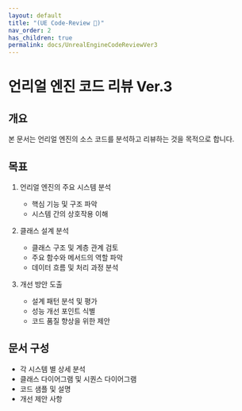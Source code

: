 ```yaml
---
layout: default
title: "(UE Code-Review 🐳)"
nav_order: 2
has_children: true
permalink: docs/UnrealEngineCodeReviewVer3
---
```


# 언리얼 엔진 코드 리뷰 Ver.3

## 개요
본 문서는 언리얼 엔진의 소스 코드를 분석하고 리뷰하는 것을 목적으로 합니다.

## 목표
1. 언리얼 엔진의 주요 시스템 분석
   - 핵심 기능 및 구조 파악
   - 시스템 간의 상호작용 이해
   
2. 클래스 설계 분석
   - 클래스 구조 및 계층 관계 검토
   - 주요 함수와 메서드의 역할 파악
   - 데이터 흐름 및 처리 과정 분석

3. 개선 방안 도출
   - 설계 패턴 분석 및 평가
   - 성능 개선 포인트 식별
   - 코드 품질 향상을 위한 제안

## 문서 구성
- 각 시스템 별 상세 분석
- 클래스 다이어그램 및 시퀀스 다이어그램
- 코드 샘플 및 설명
- 개선 제안 사항
